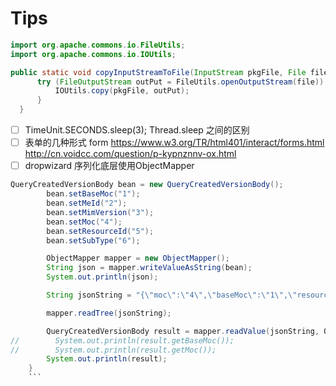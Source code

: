 # Tips
```java
import org.apache.commons.io.FileUtils;
import org.apache.commons.io.IOUtils;

public static void copyInputStreamToFile(InputStream pkgFile, File file) throws IOException {
      try (FileOutputStream outPut = FileUtils.openOutputStream(file)) {
          IOUtils.copy(pkgFile, outPut);
      }
  }
```

- [ ] TimeUnit.SECONDS.sleep(3); Thread.sleep 之间的区别
- [ ] 表单的几种形式 form https://www.w3.org/TR/html401/interact/forms.html  http://cn.voidcc.com/question/p-kypnznnv-ox.html
- [ ] dropwizard 序列化底层使用ObjectMapper

```java
QueryCreatedVersionBody bean = new QueryCreatedVersionBody();
        bean.setBaseMoc("1");
        bean.setMeId("2");
        bean.setMimVersion("3");
        bean.setMoc("4");
        bean.setResourceId("5");
        bean.setSubType("6");

        ObjectMapper mapper = new ObjectMapper();
        String json = mapper.writeValueAsString(bean);
        System.out.println(json);

        String jsonString = "{\"moc\":\"4\",\"baseMoc\":\"1\",\"resourceId\":\"5\",\"meId\":\"2\",\"mimVersion\":\"3\",\"subType\":\"6\"}";

        mapper.readTree(jsonString);

        QueryCreatedVersionBody result = mapper.readValue(jsonString, QueryCreatedVersionBody.class);
//        System.out.println(result.getBaseMoc());
//        System.out.println(result.getMoc());
        System.out.println(result);
    }
    ```
